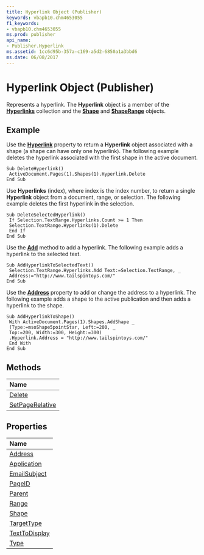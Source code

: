 ```yaml
---
title: Hyperlink Object (Publisher)
keywords: vbapb10.chm4653055
f1_keywords:
- vbapb10.chm4653055
ms.prod: publisher
api_name:
- Publisher.Hyperlink
ms.assetid: 1cc6d95b-357a-c169-a5d2-6850a1a3bbd6
ms.date: 06/08/2017
---
```



# Hyperlink Object (Publisher)

Represents a hyperlink. The  **Hyperlink** object is a member of the **[Hyperlinks](Publisher.Hyperlinks.md)** collection and the **[Shape](http://msdn.microsoft.com/library/666cb7f0-62a8-f419-9838-007ef29506ee%28Office.15%29.aspx)** and **[ShapeRange](Publisher.ShapeRange.md)** objects.


## Example

Use the  **[Hyperlink](http://msdn.microsoft.com/library/0990ab32-b4a3-6c89-cb9f-8f8c64ef804f%28Office.15%29.aspx)** property to return a **Hyperlink** object associated with a shape (a shape can have only one hyperlink). The following example deletes the hyperlink associated with the first shape in the active document.


```
Sub DeleteHyperlink() 
 ActiveDocument.Pages(1).Shapes(1).Hyperlink.Delete 
End Sub
```

Use  **Hyperlinks** (index), where index is the index number, to return a single **Hyperlink** object from a document, range, or selection. The following example deletes the first hyperlink in the selection.




```
Sub DeleteSelectedHyperlink() 
 If Selection.TextRange.Hyperlinks.Count >= 1 Then 
 Selection.TextRange.Hyperlinks(1).Delete 
 End If 
End Sub
```

Use the  **[Add](http://msdn.microsoft.com/library/f5a8cc01-a571-623d-bfab-fe48e43a21b1%28Office.15%29.aspx)** method to add a hyperlink. The following example adds a hyperlink to the selected text.




```
Sub AddHyperlinkToSelectedText() 
 Selection.TextRange.Hyperlinks.Add Text:=Selection.TextRange, _ 
 Address:="http://www.tailspintoys.com/" 
End Sub
```

Use the  **[Address](http://msdn.microsoft.com/library/784a9213-38bc-c5fd-f215-abeb174ec628%28Office.15%29.aspx)** property to add or change the address to a hyperlink. The following example adds a shape to the active publication and then adds a hyperlink to the shape.




```
Sub AddHyperlinkToShape() 
 With ActiveDocument.Pages(1).Shapes.AddShape _ 
 (Type:=msoShape5pointStar, Left:=200, _ 
 Top:=200, Width:=300, Height:=300) 
 .Hyperlink.Address = "http://www.tailspintoys.com/" 
 End With 
End Sub
```


## Methods



|**Name**|
|:-----|
|[Delete](http://msdn.microsoft.com/library/28b7f351-c1a8-29f1-2114-ed6854fbd13a%28Office.15%29.aspx)|
|[SetPageRelative](http://msdn.microsoft.com/library/4b2f2e84-09ce-cef6-6f22-b82642cc71fe%28Office.15%29.aspx)|

## Properties



|**Name**|
|:-----|
|[Address](http://msdn.microsoft.com/library/784a9213-38bc-c5fd-f215-abeb174ec628%28Office.15%29.aspx)|
|[Application](http://msdn.microsoft.com/library/dadf9b35-580e-c184-c439-38b3a4f1529f%28Office.15%29.aspx)|
|[EmailSubject](http://msdn.microsoft.com/library/16b60648-56fe-b8ba-3424-0dd6e88727e6%28Office.15%29.aspx)|
|[PageID](http://msdn.microsoft.com/library/1b5051eb-e6b4-a5a7-610a-5be03863a92b%28Office.15%29.aspx)|
|[Parent](http://msdn.microsoft.com/library/a0e3ab66-cdc4-09ab-6995-8a5e0194d6e2%28Office.15%29.aspx)|
|[Range](http://msdn.microsoft.com/library/ff105ffe-cb48-0f6a-99ff-eaac0500938f%28Office.15%29.aspx)|
|[Shape](http://msdn.microsoft.com/library/afd1dab7-472a-2aa5-f5da-1e2f783b5270%28Office.15%29.aspx)|
|[TargetType](http://msdn.microsoft.com/library/1cbc8c36-563c-4464-4f0d-2836682ce532%28Office.15%29.aspx)|
|[TextToDisplay](http://msdn.microsoft.com/library/26b5857c-3f94-0d33-f65e-9c34f2a4cc2b%28Office.15%29.aspx)|
|[Type](http://msdn.microsoft.com/library/6a9ac3c4-4f34-d759-af95-a3bdc510a56f%28Office.15%29.aspx)|

